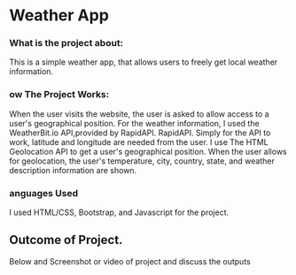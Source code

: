 # Weather App
### What is the project about:
This is a simple weather app, that allows users to freely get local weather information.


### ow The Project Works:
When the user visits the website, the user is asked to allow access to a user's geographical position. For the weather information, I used the WeatherBit.io API,provided by RapidAPI. RapidAPI. Simply for the API to work, latitude and longitude are needed from the user. I use The HTML Geolocation API to get a user's geographical position. When the user allows for geolocation, the user's temperature, city, country, state, and weather description information are shown. 
### anguages Used
I used HTML/CSS, Bootstrap, and Javascript for the project.


## Outcome of Project.
Below and Screenshot or video of project and discuss the outputs
